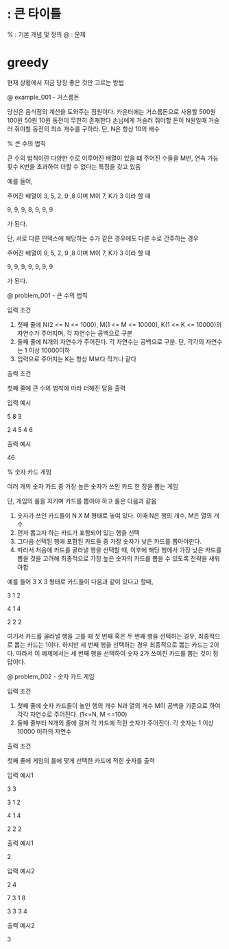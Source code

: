 # : 큰 타이틀
% : 기본 개념 및 정의
@ : 문제


# greedy
현재 상황에서 지금 당장 좋은 것만 고르는 방법


@ example_001 - 거스름돈

당신은 음식점의 계산을 도와주는 점원이다. 카운터에는 거스름돈으로 사용할 500원 100원 50원 10원 동전이 무한히 존재한다
손님에게 거슬러 줘야할 돈이 N원일때 거슬러 줘야할 동전의 최소 개수를 구하라. 단, N은 항상 10의 배수



% 큰 수의 법칙

큰 수의 법칙이란 다양한 수로 이루어진 배열이 있을 떄 주어진 수들을 M번, 연속 가능 횟수 K번을 초과하여 더할 수 없다는 특징을 갖고 있음

예를 들어,

주어진 배열이 3, 5, 2, 9 ,8 이며 M이 7, K가 3 이라 할 때

9, 9, 9, 8, 9, 9, 9

가 된다.

단, 서로 다른 인덱스에 해당하는 수가 같은 경우에도 다른 수로 간주하는 경우

주어진 배열이 9, 5, 2, 9 ,8 이며 M이 7, K가 3 이라 할 때

9, 9, 9, 9, 9, 9, 9

가 된다.







@ problem_001 - 큰 수의 법칙

입력 조건

1. 첫째 줄에 N(2 <= N <= 1000), M(1 <= M <= 10000), K(1 <= K <= 10000)의 자연수가 주어지며, 각 자연수는 공백으로 구분
2. 둘째 줄에 N개의 자연수가 주어진다. 각 자연수는 공백으로 구분. 단, 각각의 자연수는 1 이상 10000이하
3. 입력으로 주어지는 K는 항상 M보다 작거나 같다


출력 조건

첫째 줄에 큰 수의 법칙에 따라 더해진 답을 출력


입력 예시

5 8 3

2 4 5 4 6 

출력 예시

46




% 숫자 카드 게임

여러 개의 숫자 카드 중 가장 높은 숫자가 쓰인 카드 한 장을 뽑는 게임

단, 게임의 룰을 지키며 카드를 뽑아야 하고 룰은 다음과 같음

1. 숫자가 쓰인 카드들이 N X M 형태로 놓여 있다. 이때 N은 행의 개수, M은 열의 개수
2. 먼저 뽑고자 하는 카드가 포함되어 있는 행을 선택
3. 그다음 선택된 행에 포함된 카드들 중 가장 숫자가 낮은 카드를 뽑아야한다.
4. 따라서 처음에 카드를 골라낼 행을 선택할 때, 이후에 해당 행에서 가장 낮은 카드를 뽑을 것을 고려해 최종적으로 가장 높은 숫자의 카드를 뽑을 수 있도록 전략을 새워야함

예를 들어 3 X 3 형태로 카드들이 다음과 같이 있다고 할때,

3 1 2

4 1 4

2 2 2

여기서 카드를 골라낼 행을 고를 때 첫 번째 혹은 두 번째 행을 선택하는 경우, 최종적으로 뽑는 카드는 1이다.
하지만 세 번째 행을 선택하는 경우 최종적으로 뽑는 카드는 2이다. 따라서 이 예제에서는 세 번째 행을 선택하여 숫자 2가 쓰여진 카드를 뽑는 것이 정답이다.



@ problem_002 - 숫자 카드 게임

입력 조건

1. 첫째 줄에 숫자 카드들이 놓인 행의 개수 N과 열의 개수 M이 공백을 기준으로 하여 각각 자연수로 주어진다. (1<=N, M <=100)
2. 둘째 줄부터 N개의 줄에 걸쳐 각 카드에 적힌 숫자가 주어진다. 각 숫자는 1 이상 10000 이하의 자연수

출력 조건

첫째 줄에 게임의 룰에 맞게 선택한 카드에 적힌 숫자를 출력


입력 예시1

3 3

3 1 2

4 1 4

2 2 2

출력 예시1

2


입력 예시2

2 4

7 3 1 8

3 3 3 4



출력 예시2

3





